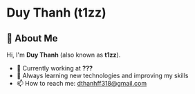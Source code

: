 # Duy Thanh (t1zz)

## 👋 About Me

Hi, I'm **Duy Thanh** (also known as **t1zz**).

- 🔭 Currently working at **???**  
- 🌱 Always learning new technologies and improving my skills  
- 📫 How to reach me: [dthanhff318@gmail.com](mailto:dthanhff318@gmail.com)
